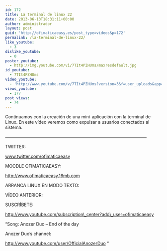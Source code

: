 ```yaml
---
id: 172
title: La terminal de linux 22
date: 2013-06-13T18:31:11+00:00
author: administrador
layout: post
guid: 'http://ofimaticaeasy.es/post_type=videos&p=172'
permalink: /la-terminal-de-linux-22/
like_youtube:
  - 3
dislike_youtube:
  - 0
poster_youtube:
  - http://img.youtube.com/vi/7TIt4PZHUms/maxresdefault.jpg
id_youtube:
  - 7TIt4PZHUms
video_youtube:
  - 'http://www.youtube.com/v/7TIt4PZHUms?version=3&f=user_uploads&app=youtube_gdata'
views_youtube:
  - 177
post_views:
  - 74
---
```

Continuamos con la creación de una mini-aplicación con la terminal de Linux. En este vídeo veremos como expulsar a usuarios conectados al sistema.

&#8212;&#8212;&#8212;&#8212;&#8212;&#8212;&#8212;&#8212;&#8212;&#8212;&#8212;&#8212;&#8212;&#8212;&#8212;&#8212;&#8212;&#8212;&#8212;&#8212;&#8212;&#8212;&#8212;&#8212;&#8212;&#8212;&#8212;&#8212;&#8212;&#8212;&#8212;&#8212;&#8211;

TWITTER:
  
www.twitter.com/ofimaticaeasy

MOODLE OFIMATICAEASY:

http://www.ofimaticaeasy.16mb.com

ARRANCA LINUX EN MODO TEXTO:



VÍDEO ANTERIOR:



SUSCRÍBETE:

http://www.youtube.com/subscription\_center?add\_user=ofimaticaeasy

&#8220;Song: Anozer Duo &#8211; End of the day
  
Anozer Duo&#8217;s channel:
  
http://www.youtube.com/user/OfficialAnozerDuo &#8220;